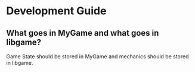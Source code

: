 # Development Guide

## What goes in MyGame and what goes in libgame?

Game State should be stored in MyGame and mechanics should be stored in libgame.

